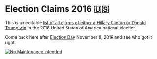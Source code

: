 # Election Claims 2016 🇺🇸

This is an editable [list of all claims of either a Hillary Clinton or Donald Trump win](2016_Prediction_List.markdown) in the 2016 United States of America national election.

Come back here after [Election Day](//en.wikipedia.org/wiki/United_States_elections,_2016) November 8, 2016 and see who got it right.

[![No Maintenance Intended](http://unmaintained.tech/badge.svg)](http://unmaintained.tech/)
